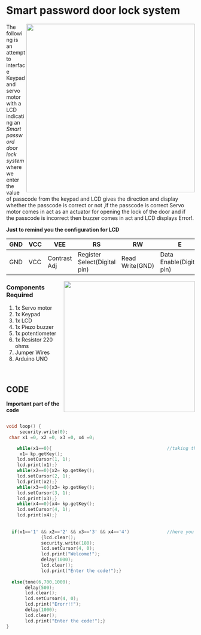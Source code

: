 
<h1>Smart password door lock system</h1>

<div>
    <img width=450 align=right src="https://github.com/yatharthagr7/Dive-into-Electronics/blob/main/Intermediate%202/03-Smart%20password%20door%20lock%20system/lock%20system.gif">
    <p>The following is an attempt to interface Keypad and servo motor with a LCD indicating an <i>Smart password door lock system</i> where we enter the value of passcode from the keypad and LCD gives the direction and display whether the passcode is correct or not ,if the passcode is correct Servo motor comes in act as an actuator for opening the lock of the door and if the passcode is incorrect then buzzer comes in act and LCD displays Error!.<br><p>
    
  
  
  
  <b>Just to remind you the configuration for LCD</b>
   
| GND | VCC | VEE | RS | RW | E | D0 | D1 | D2 | D3 | D4 | D5 | D6 | D7 | LED+ | LED- | 
| --- | --- | --- | --- | --- | --- | --- | --- | --- | --- | --- | --- | --- | --- | --- | --- | 
| GND | VCC | Contrast Adj | Register Select(Digital pin) | Read Write(GND) | Data Enable(Digital pin) | D0 | D1 | D2 | D3 | D4(Digital Pin) | D5(Digital Pin) | D6(Digital Pin) | D7(Digital Pin) | LED+ | LED-(Use a Resistor) | 
    
  <img width=350 align=right src="https://github.com/yatharthagr7/Dive-into-Electronics/blob/main/Intermediate%202/03-Smart%20password%20door%20lock%20system/connections.png">  
  <h3>Components Required</h3>
  <ol>
    <li>1x Servo motor</li>
    <li>1x Keypad</li>
    <li>1x LCD</li>
    <li>1x Piezo buzzer</li>
    <li>1x potentiometer</li>
    <li>1x Resistor 220 ohms</li>
    <li>Jumper Wires</li>
    <li>Arduino UNO</li>
  </ol>
    
</div><br>
  
<h2>CODE</h2>

<b>Important part of the code</b>

```C++

void loop() {
     security.write(0);
 char x1 =0, x2 =0, x3 =0, x4 =0;                                         

    while(x1==0){                                           //taking the input of the passcode from the keypad
     x1= kp.getKey();
    lcd.setCursor(1, 1); 
    lcd.print(x1);}
    while(x2==0){x2= kp.getKey();
    lcd.setCursor(2, 1); 
    lcd.print(x2);}
    while(x3==0){x3= kp.getKey();
    lcd.setCursor(3, 1); 
    lcd.print(x3);}
    while(x4==0){x4= kp.getKey();
    lcd.setCursor(4, 1); 
    lcd.print(x4);}
    
 
  if(x1=='1' && x2=='2' && x3=='3' && x4=='4')              //here you specify the passcode 
             {lcd.clear();
             security.write(180); 
             lcd.setCursor(4, 0);
             lcd.print("Welcome!");
             delay(1000);
             lcd.clear(); 
             lcd.print("Enter the code!");}
  
  else{tone(6,700,1000);
       delay(500);
       lcd.clear(); 
       lcd.setCursor(4, 0);
       lcd.print("Erorr!!");
       delay(1000);
       lcd.clear();
       lcd.print("Enter the code!");}
}

```
